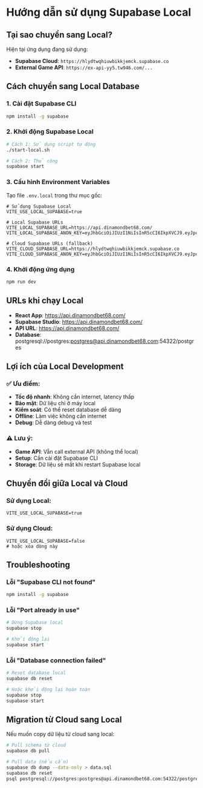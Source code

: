 # Hướng dẫn sử dụng Supabase Local

## Tại sao chuyển sang Local?

Hiện tại ứng dụng đang sử dụng:
- **Supabase Cloud**: `https://hlydtwqhiuwbikkjemck.supabase.co`
- **External Game API**: `https://ex-api-yy5.tw946.com/...`

## Cách chuyển sang Local Database

### 1. Cài đặt Supabase CLI

```bash
npm install -g supabase
```

### 2. Khởi động Supabase Local

```bash
# Cách 1: Sử dụng script tự động
./start-local.sh

# Cách 2: Thủ công
supabase start
```

### 3. Cấu hình Environment Variables

Tạo file `.env.local` trong thư mục gốc:

```env
# Sử dụng Supabase Local
VITE_USE_LOCAL_SUPABASE=true

# Local Supabase URLs
VITE_LOCAL_SUPABASE_URL=https://api.dinamondbet68.com/
VITE_LOCAL_SUPABASE_ANON_KEY=eyJhbGciOiJIUzI1NiIsInR5cCI6IkpXVCJ9.eyJpc3MiOiJzdXBhYmFzZS1kZW1vIiwicm9sZSI6ImFub24iLCJleHAiOjE5ODM4MTI5OTZ9.CRXP1A7WOeoJeXxjNni43kdQwgnWNReilDMblYTn_I0

# Cloud Supabase URLs (fallback)
VITE_CLOUD_SUPABASE_URL=https://hlydtwqhiuwbikkjemck.supabase.co
VITE_CLOUD_SUPABASE_ANON_KEY=eyJhbGciOiJIUzI1NiIsInR5cCI6IkpXVCJ9.eyJpc3MiOiJzdXBhYmFzZSIsInJlZiI6ImhseWR0d3FoaXV3Ymlra2plbWNrIiwicm9sZSI6ImFub24iLCJpYXQiOjE3NTQyNTA1MjQsImV4cCI6MjA2OTgyNjUyNH0.deIb21DJNmyM5ZjocFAl4j_47AF6CnY26LN0Bn9eB9k
```

### 4. Khởi động ứng dụng

```bash
npm run dev
```

## URLs khi chạy Local

- **React App**: https://api.dinamondbet68.com/
- **Supabase Studio**: https://api.dinamondbet68.com/
- **API URL**: https://api.dinamondbet68.com/
- **Database**: postgresql://postgres:postgres@api.dinamondbet68.com:54322/postgres

## Lợi ích của Local Development

### ✅ **Ưu điểm:**
- **Tốc độ nhanh**: Không cần internet, latency thấp
- **Bảo mật**: Dữ liệu chỉ ở máy local
- **Kiểm soát**: Có thể reset database dễ dàng
- **Offline**: Làm việc không cần internet
- **Debug**: Dễ dàng debug và test

### ⚠️ **Lưu ý:**
- **Game API**: Vẫn call external API (không thể local)
- **Setup**: Cần cài đặt Supabase CLI
- **Storage**: Dữ liệu sẽ mất khi restart Supabase local

## Chuyển đổi giữa Local và Cloud

### Sử dụng Local:
```env
VITE_USE_LOCAL_SUPABASE=true
```

### Sử dụng Cloud:
```env
VITE_USE_LOCAL_SUPABASE=false
# hoặc xóa dòng này
```

## Troubleshooting

### Lỗi "Supabase CLI not found"
```bash
npm install -g supabase
```

### Lỗi "Port already in use"
```bash
# Dừng Supabase local
supabase stop

# Khởi động lại
supabase start
```

### Lỗi "Database connection failed"
```bash
# Reset database local
supabase db reset

# Hoặc khởi động lại hoàn toàn
supabase stop
supabase start
```

## Migration từ Cloud sang Local

Nếu muốn copy dữ liệu từ cloud sang local:

```bash
# Pull schema từ cloud
supabase db pull

# Pull data (nếu cần)
supabase db dump --data-only > data.sql
supabase db reset
psql postgresql://postgres:postgres@api.dinamondbet68.com:54322/postgres < data.sql
```
